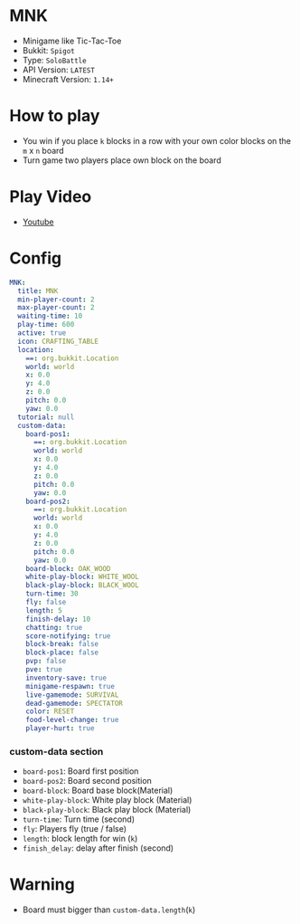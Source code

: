 # MNK
- Minigame like Tic-Tac-Toe
- Bukkit: `Spigot` 
- Type: `SoloBattle`
- API Version: `LATEST`
- Minecraft Version: `1.14+`

# How to play
- You win if you place `k` blocks in a row with your own color blocks on the `m` x `n` board
- Turn game two players place own block on the board

# Play Video
- [Youtube](https://www.youtube.com/watch?v=HHfuNiRLALI)

# Config
```yaml
MNK:
  title: MNK
  min-player-count: 2
  max-player-count: 2
  waiting-time: 10
  play-time: 600
  active: true
  icon: CRAFTING_TABLE
  location:
    ==: org.bukkit.Location
    world: world
    x: 0.0
    y: 4.0
    z: 0.0
    pitch: 0.0
    yaw: 0.0
  tutorial: null
  custom-data:
    board-pos1:
      ==: org.bukkit.Location
      world: world
      x: 0.0
      y: 4.0
      z: 0.0
      pitch: 0.0
      yaw: 0.0
    board-pos2:
      ==: org.bukkit.Location
      world: world
      x: 0.0
      y: 4.0
      z: 0.0
      pitch: 0.0
      yaw: 0.0
    board-block: OAK_WOOD
    white-play-block: WHITE_WOOL
    black-play-block: BLACK_WOOL
    turn-time: 30
    fly: false
    length: 5
    finish-delay: 10
    chatting: true
    score-notifying: true
    block-break: false
    block-place: false
    pvp: false
    pve: true
    inventory-save: true
    minigame-respawn: true
    live-gamemode: SURVIVAL
    dead-gamemode: SPECTATOR
    color: RESET
    food-level-change: true
    player-hurt: true
```
### custom-data section
- `board-pos1`: Board first position
- `board-pos2`: Board second position
- `board-block`: Board base block(Material)
- `white-play-block`: White play block (Material)
- `black-play-block`: Black play block (Material)
- `turn-time`: Turn time (second)
- `fly`: Players fly (true / false)
- `length`: block length for win (`k`)
- `finish_delay`: delay after finish (second)

# Warning
- Board must bigger than `custom-data.length`(`k`)

